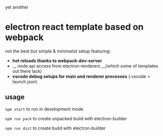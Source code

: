yet another

# electron react template based on webpack
not the best but simple & minimalist setup featuring:
* __hot reloads thanks to webpack-dev-server__
* __ node api access from electron renderers __(which some of templates out there lack)
* __vscode debug setups for main and renderer processes__ (.vscode > launch.json)

## usage
`npm start` to run in development mode

`npm run pack` to create unpacked build with electron-builder

`npm run dist` to create build with electron-builder

